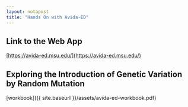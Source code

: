 ```yaml
---
layout: notapost
title: "Hands On with Avida-ED"
---
```


## Link to the Web App

[https://avida-ed.msu.edu/](https://avida-ed.msu.edu/)

## Exploring the Introduction of Genetic Variation by Random Mutation

[workbook]({{ site.baseurl }}/assets/avida-ed-workbook.pdf)

